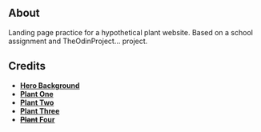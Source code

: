 ## About

<p>Landing page practice for a hypothetical plant website. Based on a school assignment and TheOdinProject... project.</p>

## Credits
<ul>
    <li><a href="https://unsplash.com/photos/red-and-white-flowers-with-green-leaves-g7_zd6CFPao"><strong>Hero Background</strong></a></li>
    <li><a href="https://unsplash.com/photos/white-and-green-leaf-plant-KcufLkTXYy4"><strong>Plant One</strong></a></li>
    <li><a href="https://unsplash.com/photos/shallow-focus-photography-of-potted-plants-UcfKYTan-LU"><strong>Plant Two</strong></a></li>
    <li><a href="https://unsplash.com/photos/top-view-of-green-succulent-plants-8mqOw4DBBSg"><strong>Plant Three</strong></a></li>
    <li><a href="https://unsplash.com/photos/brown-tabby-kitten-sitting-on-floor-nKC772R_qog"><strong><s>Plant</s> Four</strong></a></li>
</ul>